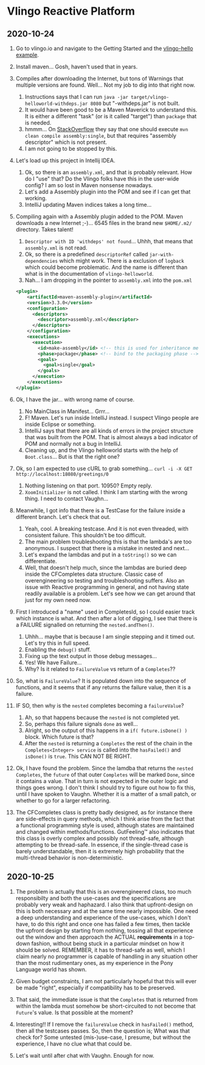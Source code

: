 
# Vlingo Reactive Platform

## 2020-10-24

1. Go to vlingo.io and navigate to the Getting Started and the [vlingo-hello example](https://docs.vlingo.io/getting-started/hello-world-1).
1. Install maven... Gosh, haven't used that in years.
1. Compiles after downloading the Internet, but tons of Warnings that multiple versions are found. Well... Not my job to dig into that right now.
    1. Instructions says that I can run `java -jar target/vlingo-helloworld-withdeps.jar 8080` but "-withdeps.jar" is not built.
    1. It would have been good to be a Maven Maverick to understand this. It is either a different "task" (or is it called "target") than `package` 
       that is needed.
    1. hmmm... On [StackOverflow](https://stackoverflow.com/questions/574594/how-can-i-create-an-executable-jar-with-dependencies-using-maven) 
       they say that one should execute `mvn clean compile assembly:single`, but that requires "assembly descriptor" which is not present.
    1. I am not going to be stopped by this.
1. Let's load up this project in Intellij IDEA.
    1. Ok, so there is an `assembly.xml`, and that is probably relevant. How do I "use" that? Do the Vlingo folks have this in the user-wide config? 
       I am so lost in Maven nonsense nowadays.
    1. Let's add a Assembly plugin into the POM and see if I can get that working.
    1. IntelliJ updating Maven indices takes a long time...
1. Compiling again with a Assembly plugin added to the POM. Maven downloads a new Internet ;-)... 6545 files in the brand new `$HOME/.m2/` 
   directory. Takes talent!
    1. `Descriptor with ID 'withdeps' not found`... Uhhh, that means that `assembly.xml` is not read.
    1. Ok, so there is a predefined `descriptorRef` called `jar-with-dependencies` which might work. There is a exclusion of `logback` 
       which could become problematic. And the name is different than what is in the documentation of `vlingo-helloworld`.
    1. Nah... I am dropping in the pointer to `assembly.xml` into the `pom.xml`
    
    ```xml
    <plugin>
        <artifactId>maven-assembly-plugin</artifactId>
        <version>3.3.0</version>
        <configuration>
          <descriptors>
            <descriptor>assembly.xml</descriptor>
          </descriptors>
        </configuration>
        <executions>
          <execution>
            <id>make-assembly</id> <!-- this is used for inheritance merges -->
            <phase>package</phase> <!-- bind to the packaging phase -->
            <goals>
              <goal>single</goal>
            </goals>
          </execution>
        </executions>
    </plugin>
    ```

1. Ok, I have the jar... with wrong name of course.
    1. No MainClass in Manifest... Grrr...
    1. F! Maven. Let's run inside IntelliJ instead. I suspect Vlingo people are inside Eclipse or something.
    1. IntelliJ says that there are all kinds of errors in the project structure that was built from the POM. That is almost always a bad indicator of POM
       and normally not a bug in IntelliJ. 
    1. Cleaning up, and the Vlingo helloworld starts with the help of `Boot.class`... But is that the right one?
    
1. Ok, so I am expected to use cURL to grab something... `curl -i -X GET http://localhost:18080/greetings/0`
    1. Nothing listening on that port. 10950? Empty reply.
    1. `XoomInitializer` is not called. I think I am starting with the wrong thing. I need to contact Vaughn...
    
1. Meanwhile, I got info that there is a TestCase for the failure inside a different branch. Let's check that out.
    1. Yeah, cool. A breaking testcase. And it is not even threaded, with consistent failure. This shouldn't be too difficult.
    1. The main problem troubleshooting this is that the lambda's are too anonymous. I suspect that there is a mistake in nested and next...
    1. Let's expand the lambdas and put in a `toString()` so we can differentiate.
    1. Well, that doesn't help much, since the lambdas are buried deep inside the CFCompletes data structure. Classic case of overengineering 
       so testing and troubleshooting suffers. Also an issue with Reactive programming in general, and not having state readily available is a problem.
       Let's see how we can get around that just for my own need now.
       
1. First I introduced a "name" used in CompletesId, so I could easier track which instance is what. And then after a lot of digging, I see that there is
   a FAILURE signalled on returning the `nested.andThen()`.
    1. Uhhh... maybe that is because I am single stepping and it timed out. Let's try this in full speed.
    1. Enabling the `debug()` stuff.
    1. Fixing up the text output in those debug messages...
    1. Yes! We have Failure...
    1. Why? Is it related to `FailureValue` vs return of a `Completes`??
    
1. So, what is `FailureValue`? It is populated down into the sequence of functions, and it seems that if any returns the failure value, then it is a failure.

1. IF SO, then why is the `nested` completes becoming a `failureValue`?
    1. Ah, so that happens because the `nested` is not completed yet.
    1. So, perhaps this failure signals `done` as well...
    1. Alright, so the output of this happens in a `if( future.isDone() )` block. Which future is that?
    1. After the `nested` is returning a `Completes` the rest of the chain in the `Completes<Integer> service` is called into the `hasFailed()` and 
       `isDone()` is `true`. This CAN NOT BE RIGHT.
       
1. Ok, I have found the problem. Since the lamdba that returns the `nested Completes`, the `future` of that outer `Completes` will be marked `Done`,
   since it contains a value. That in turn is not expected in the outer logic and things goes wrong. I don't think I should try to figure out
   how to fix this, until I have spoken to Vaughn. Whether it is a matter of a small patch, or whether to go for a larger refactoring.
   
1. The CFCompletes class is pretty badly designed, as for instance there are side-effects in query methods, which I think arise from the fact that a
   functional programming style is used, although states are maintained and changed within methods/functions. GutFeeling™ also indicates that this
   class is overly complex and possibly not thread-safe, although attempting to be thread-safe. In essence, if the single-thread case is barely 
   understandable, then it is extremely high probability that the multi-thread behavior is non-deterministic.


## 2020-10-25
1. The problem is actually that this is an overengineered class, too much responsibilty and both the use-cases and the specifications are probably
   very weak and haphazard. I also think that upfront-design on this is both necessary and at the same time nearly impossible. One need a deep
   understanding and experience of the use-cases, which I don't have, to do this right and once one has failed a few times, then tackle the upfront
   design by starting from nothing, tossing all that experience out the window and then approach the ACTUAL **requirements** in a top-down fashion,
   without being stuck in a particular mindset on how it should be solved. REMEMBER, it has to thread-safe as well, which I claim nearly no programmer
   is capable of handling in any situation other than the most rudimentary ones, as my experience in the Pony Language world has shown.
   
1. Given budget constraints, I am not particularly hopeful that this will ever be made "right", especially if compatibility has to be preserved.

1. That said, the immediate issue is that the `Completes` that is returned from within the lambda must somehow be short-circuited to not become that
   `Future`'s value. Is that possible at the moment?
   
1. Interesting!! If I remove the `failureValue` check in `hasFailed()` method, then all the testcases passes. So, then the question is; What was
   that check for? Some untested (mis-)use-case, I presume, but without the experience, I have no clue what that could be.
   
1. Let's wait until after chat with Vaughn. Enough for now.
       
